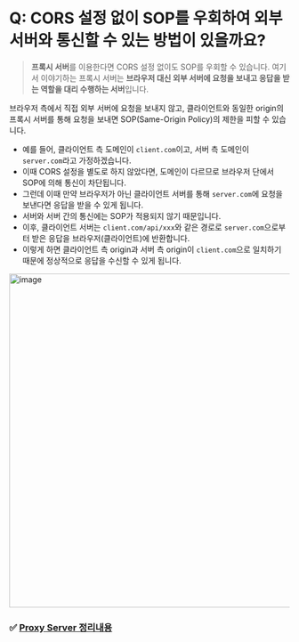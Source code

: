# Q: CORS 설정 없이 SOP를 우회하여 외부 서버와 통신할 수 있는 방법이 있을까요?
> **프록시 서버**를 이용한다면 CORS 설정 없이도 SOP를 우회할 수 있습니다. 여기서 이야기하는 프록시 서버는 **브라우저 대신 외부 서버에 요청을 보내고 응답을 받는 역할을 대리 수행하는 서버**입니다.

브라우저 측에서 직접 외부 서버에 요청을 보내지 않고, 클라이언트와 동일한 origin의 프록시 서버를 통해 요청을 보내면 SOP(Same-Origin Policy)의 제한을 피할 수 있습니다.

- 예를 들어, 클라이언트 측 도메인이 `client.com`이고, 서버 측 도메인이 `server.com`라고 가정하겠습니다.
- 이때 CORS 설정을 별도로 하지 않았다면, 도메인이 다르므로 브라우저 단에서 SOP에 의해 통신이 차단됩니다.
- 그런데 이때 만약 브라우저가 아닌 클라이언트 서버를 통해 `server.com`에 요청을 보낸다면 응답을 받을 수 있게 됩니다.
- 서버와 서버 간의 통신에는 SOP가 적용되지 않기 때문입니다.
- 이후, 클라이언트 서버는 `client.com/api/xxx`와 같은 경로로 `server.com`으로부터 받은 응답을 브라우저(클라이언트)에 반환합니다.
- 이렇게 하면 클라이언트 측 origin과 서버 측 origin이 `client.com`으로 일치하기 때문에 정상적으로 응답을 수신할 수 있게 됩니다.

<img width="600" height="600" alt="image" src="https://github.com/user-attachments/assets/1bd3ab99-2bb5-4516-993c-1990de0aca7b" />


### ✅ [Proxy Server 정리내용](https://velog.io/@hongdongk/Nginx%EC%99%80-Web-Server)

